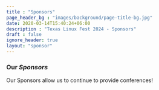 ```yaml
---
title : "Sponsors"
page_header_bg : "images/background/page-title-bg.jpg"
date: 2020-03-14T15:40:24+06:00
description : "Texas Linux Fest 2024 - Sponsors"
draft : false
ignore_header: true
layout: "sponsor"
---
```


### Our _Sponsors_

Our Sponsors allow us to continue to provide conferences!
